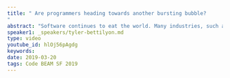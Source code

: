 ```yaml
---
title: " Are programmers heading towards another bursting bubble?
"
abstract: "Software continues to eat the world. Many industries, such as retail and publishing, have already been swallowed whole. Television and advertising are half digested, bioscience is in the crosshairs. From punch cards, to octal, to assembly language, to static languages, to dynamic languages... software has always been used to make itself irrelevant. Which software subdomains are about to be eaten?"
speaker1: _speakers/tyler-bettilyon.md
type: video
youtube_id: hlOj56pAgdg
keywords: 
date: 2019-03-20
tags: Code BEAM SF 2019
---
```


